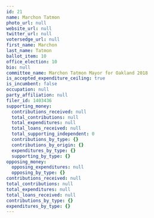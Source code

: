```yaml
---
id: 21
name: Marchon Tatmon
photo_url: null
website_url: null
twitter_url: null
votersedge_url: null
first_name: Marchon
last_name: Tatmon
ballot_item: 10
office_election: 10
bio: null
committee_name: Marchon Tatmon Mayor for Oakland 2018
is_accepted_expenditure_ceiling: true
is_incumbent: false
occupation: null
party_affiliation: null
filer_id: 1403436
supporting_money:
  contributions_received: null
  total_contributions: null
  total_expenditures: null
  total_loans_received: null
  total_supporting_independent: 0
  contributions_by_type: {}
  contributions_by_origin: {}
  expenditures_by_type: {}
  supporting_by_type: {}
opposing_money:
  opposing_expenditures: null
  opposing_by_type: {}
contributions_received: null
total_contributions: null
total_expenditures: null
total_loans_received: null
contributions_by_type: {}
expenditures_by_type: {}
---
```

